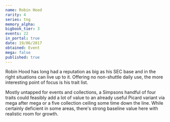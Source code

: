 ```yaml
---
name: Robin Hood
rarity: 4
series: tng
memory_alpha:
bigbook_tier: 3
events: 22
in_portal: true
date: 19/06/2017
obtained: Event
mega: false
published: true
---
```


Robin Hood has long had a reputation as big as his SEC base and in the right situations can live up to it. Offering no non-shuttle daily use, the more interesting point of focus is his trait list.

Mostly untapped for events and collections, a Simpsons handful of four traits could feasibly add a lot of value to an already useful Picard variant via mega after mega or a five collection ceiling some time down the line. While certainly deficient in some areas, there's strong baseline value here with realistic room for growth.
